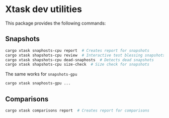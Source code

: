 # Xtask dev utilities

This package provides the following commands:

## Snapshots

```bash
cargo xtask snaphosts-cpu report  # Creates report for snapshots
cargo xtask shapshots-cpu review  # Interactive test blessing snapshots
cargo xtask shapshots-cpu dead-snaphosts  # Detects dead snapshots
cargo xtask shapshots-cpu size-check  # Size check for snapshots
```

The same works for `snapshots-gpu`

```bash
cargo xtask snaphosts-gpu ...
```


## Comparisons

```bash
cargo xtask comparisons report  # Creates report for comparisons
```
